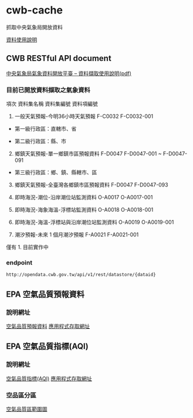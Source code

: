 # cwb-cache
抓取中央氣象局開放資料

[資料使用說明](http://opendata.cwb.gov.tw/usages)

## CWB RESTful API document

[中央氣象局氣象資料開放平臺 – 資料擷取使用說明(pdf)](http://opendata.cwb.gov.tw/opendatadoc/CWB_Opendata_API_V1.1.pdf)

### 目前已開放資料擷取之氣象資料

項次 資料集名稱 資料集編號 資料項編號

1. 一般天氣預報-今明36小時天氣預報 F-C0032 F-C0032-001

* 第一級行政區：直轄市、省

* 第二級行政區：縣、市

2. 鄉鎮天氣預報-單一鄉鎮市區預報資料 F-D0047 F-D0047-001 ~ F-D0047-091

* 第三級行政區：鄉、鎮、縣轄市、區

3. 鄉鎮天氣預報-全臺灣各鄉鎮市區預報資料 F-D0047 F-D0047-093

4. 即時海況-潮位-沿岸潮位站監測資料 O-A0017 O-A0017-001

5. 即時海況-海象海溫-浮標站監測資料 O-A0018 O-A0018-001

6. 即時海況-海溫-浮標站與沿岸潮位站監測資料 O-A0019 O-A0019-001

7. 潮汐預報-未來 1 個月潮汐預報 F-A0021 F-A0021-001

僅有 1. 目前實作中

### endpoint

```
http://opendata.cwb.gov.tw/api/v1/rest/datastore/{dataid}
```

## EPA 空氣品質預報資料

### 說明網址

[空氣品質預報資料](http://opendata.epa.gov.tw/Data/Contents/AQFN/)
[應用程式存取網址](http://opendata.epa.gov.tw/webapi/api/rest/datastore/355000000I-000001?sort=PublishTime&offset=0&limit=1000)

## EPA 空氣品質指標(AQI)

### 說明網址

[空氣品質指標(AQI)](https://opendata.epa.gov.tw/Data/Contents/AQI/)
[應用程式存取網址](https://opendata.epa.gov.tw/webapi/api/rest/datastore/355000000I-000259?sort=SiteName&offset=0&limit=1000)

### 空品區分區

[空氣品質區範圍圖](http://gis.epa.gov.tw/epagis102/RWD/index.aspx?lid=10500050)
